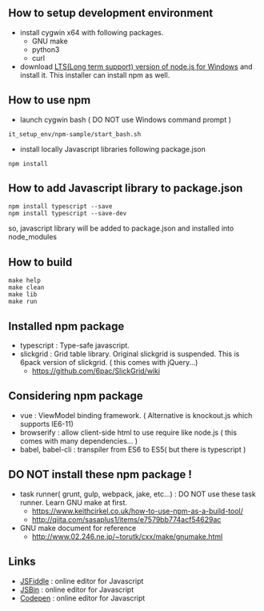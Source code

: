 How to setup development environment
------------------------------------

+ install cygwin x64 with following packages.
  + GNU make
  + python3
  + curl
+ download [LTS(Long term support) version of node.js for Windows](https://nodejs.org/en/download/) and install it. This installer can install npm as well.

How to use npm
--------------

+ launch cygwin bash ( DO NOT use Windows command prompt )
```
it_setup_env/npm-sample/start_bash.sh
```
+ install locally Javascript libraries following package.json
```
npm install
```

How to add Javascript library to package.json
----------------------------------------------
```
npm install typescript --save
npm install typescript --save-dev
```
so, javascript library will be added to package.json and installed into node_modules

How to build
------------
```
make help
make clean
make lib
make run
```

Installed npm package
---------------------

+ typescript : Type-safe javascript.
+ slickgrid : Grid table library. Original slickgrid is suspended. This is 6pack version of slickgrid. ( this comes with jQuery...)
  + https://github.com/6pac/SlickGrid/wiki

Considering npm package
-----------------------

+ vue : ViewModel binding framework. ( Alternative is knockout.js which supports IE6-11)
+ browserify : allow client-side html to use require like node.js ( this comes with many dependencies... )
+ babel, babel-cli : transpiler from ES6 to ES5( but there is typescript )

DO NOT install these npm package !
----------------------------------
+ task runner( grunt, gulp, webpack, jake, etc...) : DO NOT use these task runner. Learn GNU make at first.
  + https://www.keithcirkel.co.uk/how-to-use-npm-as-a-build-tool/
  + http://qiita.com/sasaplus1/items/e7579bb774acf54629ac
+ GNU make document for reference
  + http://www.02.246.ne.jp/~torutk/cxx/make/gnumake.html

Links
-----
+ [JSFiddle](https://jsfiddle.net/fh5whLfd/) : online editor for Javascript
+ [JSBin](http://jsbin.com/rokimopuse/edit?html,js,console,output) : online editor for Javascript
+ [Codepen](http://codepen.io/anon/pen/dOGgeO) : online editor for Javascript

